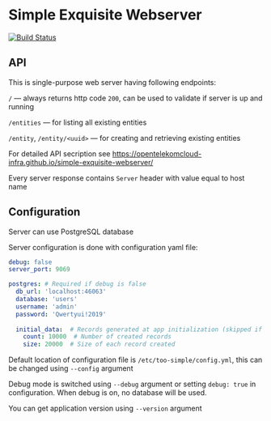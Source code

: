 # Simple Exquisite Webserver
[![Build Status](https://travis-ci.org/opentelekomcloud-infra/simple-exquisite-webserver.svg?branch=master)](https://travis-ci.org/opentelekomcloud-infra/simple-exquisite-webserver)

## API

This is single-purpose web server having following endpoints:

`/` — always returns http code `200`, can be used to validate if server is up and running

`/entities` — for listing all existing entities

`/entity`, `/entity/<uuid>` — for creating and retrieving existing entities

For detailed API secription see https://opentelekomcloud-infra.github.io/simple-exquisite-webserver/

Every server response contains `Server` header with value equal to host name 

## Configuration

Server can use PostgreSQL database

Server configuration is done with configuration yaml file:
```yaml
debug: false
server_port: 9069

postgres: # Required if debug is false
  db_url: 'localhost:46063'
  database: 'users'
  username: 'admin'
  password: 'Qwertyui!2019'
  
  initial_data:  # Records generated at app initialization (skipped if missing)
    count: 10000  # Number of created records
    size: 20000  # Size of each record created
```

Default location of configuration file is `/etc/too-simple/config.yml`,
this can be changed using `--config` argument 

Debug mode is switched using `--debug` argument or setting `debug: true` in configuration.
When debug is on, no database will be used.

You can get application version using `--version` argument
